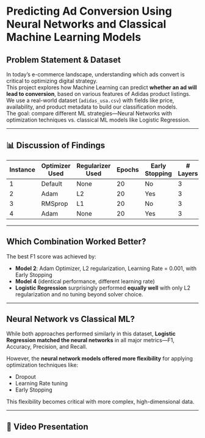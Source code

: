 
#  Predicting Ad Conversion Using Neural Networks and Classical Machine Learning Models

## Problem Statement & Dataset

In today’s e-commerce landscape, understanding which ads convert is critical to optimizing digital strategy.  
This project explores how Machine Learning can predict **whether an ad will lead to conversion**, based on various features of Adidas product listings.  
We use a real-world dataset (`adidas_usa.csv`) with fields like price, availability, and product metadata to build our classification models.  
The goal: compare different ML strategies—Neural Networks with optimization techniques vs. classical ML models like Logistic Regression.

---

## 📊 Discussion of Findings

| Instance | Optimizer Used | Regularizer Used | Epochs | Early Stopping | # Layers | Learning Rate | Accuracy | F1 Score | Recall | Precision |
|----------|----------------|------------------|--------|----------------|----------|----------------|----------|----------|--------|-----------|
| 1        | Default        | None             | 20     | No             | 3        | Default         | 0.8976   | 0.9095  | 0.9528 | 0.9266    |
| 2        | Adam           | L2               | 20     | Yes            | 3        | 0.001           | 0.8661   | 0.9257  | 1.0    | 0.8617    |
| 3        | RMSprop        | L1               | 20     | No             | 3        | 0.0005          | 0.8267   | 0.8971  | 0.9056 | 0.8888    |
| 4        | Adam           | None             | 20     | Yes            | 3        | 0.005           | 0.8346   | 0.9198  | 1.0    | 0.8346    |


---

## Which Combination Worked Better?

The best F1 score was achieved by:
- **Model 2**: Adam Optimizer, L2 regularization, Learning Rate = 0.001, with Early Stopping
- **Model 4** (identical performance, different learning rate)
- **Logistic Regression** surprisingly performed **equally well** with only L2 regularization and no tuning beyond solver choice.

---

##  Neural Network vs Classical ML?

While both approaches performed similarly in this dataset, **Logistic Regression matched the neural networks** in all major metrics—F1, Accuracy, Precision, and Recall.

However, the **neural network models offered more flexibility** for applying optimization techniques like:
- Dropout
- Learning Rate tuning
- Early Stopping

This flexibility becomes critical with more complex, high-dimensional data.

---

## 🎥 Video Presentation

